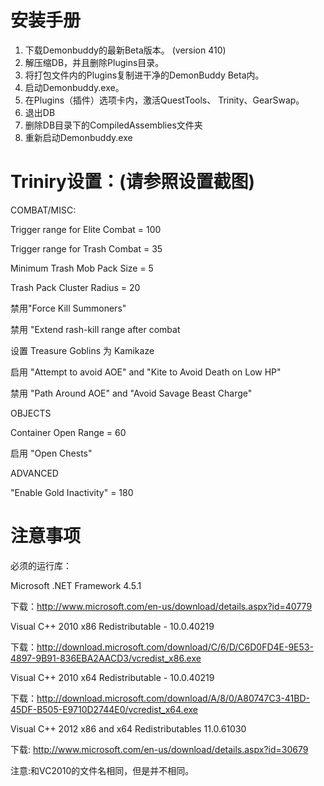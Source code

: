 安装手册 
=====================

1. 下载Demonbuddy的最新Beta版本。 (version 410)
2. 解压缩DB，并且删除Plugins目录。
3. 将打包文件内的Plugins复制进干净的DemonBuddy Beta内。
4. 启动Demonbuddy.exe。
5. 在Plugins（插件）选项卡内，激活QuestTools、 Trinity、GearSwap。
6. 退出DB
7. 删除DB目录下的CompiledAssemblies文件夹
8. 重新启动Demonbuddy.exe


Triniry设置：(请参照设置截图)
=====================
COMBAT/MISC:

Trigger range for Elite Combat = 100

Trigger range for Trash Combat = 35

Minimum Trash Mob Pack Size = 5

Trash Pack Cluster Radius = 20

禁用"Force Kill Summoners"

禁用 "Extend rash-kill range after combat

设置 Treasure Goblins 为 Kamikaze

启用 "Attempt to avoid AOE" and "Kite to Avoid Death on Low HP"

禁用 "Path Around AOE" and "Avoid Savage Beast Charge"

OBJECTS

Container Open Range = 60

启用 "Open Chests"

ADVANCED

"Enable Gold Inactivity" = 180


注意事项
=====================
必须的运行库：

Microsoft .NET Framework 4.5.1 

下载：http://www.microsoft.com/en-us/download/details.aspx?id=40779

Visual C++ 2010 x86 Redistributable - 10.0.40219

下载：http://download.microsoft.com/download/C/6/D/C6D0FD4E-9E53-4897-9B91-836EBA2AACD3/vcredist_x86.exe

Visual C++ 2010 x64 Redistributable - 10.0.40219

下载：http://download.microsoft.com/download/A/8/0/A80747C3-41BD-45DF-B505-E9710D2744E0/vcredist_x64.exe

Visual C++ 2012 x86 and x64 Redistributables 11.0.61030

下载: http://www.microsoft.com/en-us/download/details.aspx?id=30679

注意:和VC2010的文件名相同，但是并不相同。
